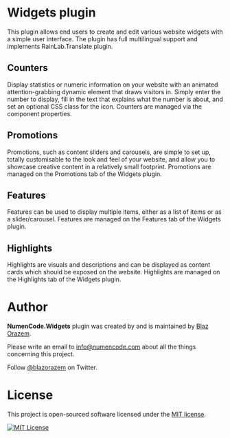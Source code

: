 # Widgets plugin

This plugin allows end users to create and edit various website widgets with a simple user interface. The plugin has
full multilingual support and implements RainLab.Translate plugin.

## Counters

Display statistics or numeric information on your website with an animated attention-grabbing dynamic element that
draws visitors in. Simply enter the number to display, fill in the text that explains what the number is about,
and set an optional CSS class for the icon. Counters are managed via the component properties.

## Promotions

Promotions, such as content sliders and carousels, are simple to set up, totally customisable to the look and feel of
your website, and allow you to showcase creative content in a relatively small footprint. Promotions are managed on the
Promotions tab of the Widgets plugin.

## Features

Features can be used to display multiple items, either as a list of items or as a slider/carousel. Features are managed
on the Features tab of the Widgets plugin.

## Highlights

Highlights are visuals and descriptions and can be displayed as content cards which should be exposed on the website.
Highlights are managed on the Highlights tab of the Widgets plugin.

# Author

**NumenCode.Widgets** plugin was created by and is maintained by [Blaz Orazem](https://www.orazem.si/).

Please write an email to [info@numencode.com](mailto:info@numencode.com) about all the things concerning this project.

Follow [@blazorazem](https://twitter.com/blazorazem) on Twitter.

# License

This project is open-sourced software licensed under the [MIT license](https://opensource.org/licenses/MIT).

[![MIT License](https://img.shields.io/github/license/numencode/widgets-plugin?label=License&color=blue&style=flat-square&cacheSeconds=600)](https://github.com/numencode/widgets-plugin/blob/master/LICENSE.md)

